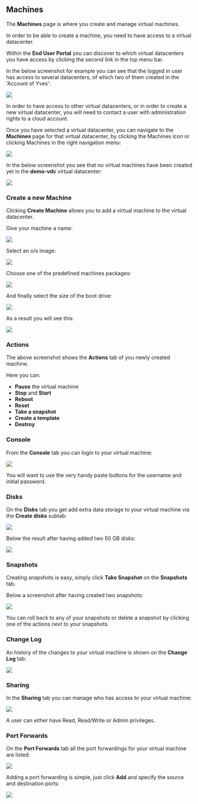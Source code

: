 ## Machines

The **Machines** page is where you create and manage virtual machines.

In order to be able to create a machine, you need to have access to a virtual datacenter.

Within the **End User Portal** you can discover to which virtual datacenters you have access by clicking the second link in the top menu bar.

In the below screenshot for example you can see that the logged in user has access to several datacenters, of which two of them created in the 'Account of Yves':

![](VirtualDatacenters.png)

In order to have access to other virtual datacenters, or in order to create a new virtual datacenter, you will need to contact a user with administration rights to a cloud account.

Once you have selected a virtual datacenter, you can navigate to the **Machines** page for that virtual datacenter, by clicking the Machines icon or clicking Machines in the right navigation menu:

![](VirtualDatacenter.png)

In the below screenshot you see that no virtual machines have been created yet in the **demo-vdc** virtual datacenter:

![](Machines.png)


### Create a new Machine

Clicking **Create Machine** allows you to add a virtual machine to the virtual datacenter.

Give your machine a name:

![](MachineName.png)


Select an o/s image:

![](MachineImage.png)


Choose one of the predefined machines packages:

![](MachinePackage.png)


And finally select the size of the boot drive:

![](MachineDiskSize.png)


As a result you will see this:

![](MachineCreated.png)


### Actions

The above screenshot shows the **Actions** tab of you newly created machine.

Here you can:

- **Pause** the virtual machine
- **Stop** and **Start**
- **Reboot**
- **Reset**
- **Take a snapshot**
- **Create a template**
- **Destroy**


### Console

From the **Console** tab you can login to your virtual machine:

![](Console.png)

You will want to use the very handy paste buttons for the username and initial password.  


### Disks

On the **Disks** tab you get add extra data storage to your virtual machine via the **Create disks** subtab:

![](CreateDisks.png)

Below the result after having added two 50 GB disks:

![](Disks.png)


### Snapshots

Creating snapshots is easy, simply click **Take Snapshot** on the **Snapshots** tab.

Below a screenshot after having created two snapshots:

![](Snapshots.png)

You can roll back to any of your snapshots or delete a snapshot by clicking one of the actions next to your snapshots.


### Change Log

An history of the changes to your virtual machine is shown on the **Change Log** tab:

![](ChangeLog.png)


### Sharing

In the **Sharing** tab you can manage who has access to your virtual machine:

![](Sharing.png)

A user can either have Read, Read/Write or Admin privileges. 


### Port Forwards

On the **Port Forwards** tab all the port forwardings for your virtual machine are listed:

![](PortForwards.png)

Adding a port forwarding is simple, just click **Add** and specify the source and destination ports:

![](PortForward.png)